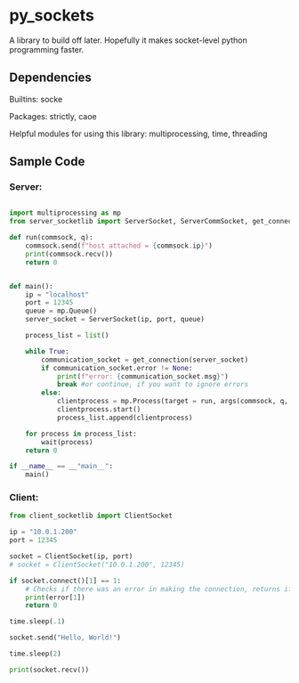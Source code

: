 # py_sockets
A library to build off later. Hopefully it makes socket-level python programming faster.


## Dependencies
Builtins: socke

Packages: strictly, caoe

Helpful modules for using this library: multiprocessing, time, threading

## Sample Code

### Server:

```python

import multiprocessing as mp
from server_socketlib import ServerSocket, ServerCommSocket, get_connection

def run(commsock, q):
    commsock.send(f"host attached = {commsock.ip}")
    print(commsock.recv())
    return 0


def main():
    ip = "localhost"
    port = 12345
    queue = mp.Queue()
    server_socket = ServerSocket(ip, port, queue)

    process_list = list()

    while True:
        communication_socket = get_connection(server_socket)
        if communication_socket.error != None:
            print(f"error: {communication_socket.msg}")
            break #or continue, if you want to ignore errors
        else:
            clientprocess = mp.Process(target = run, args(commsock, q, ))
            clientprocess.start()
            process_list.append(clientprocess)

    for process in process_list:
        wait(process)
    return 0

if __name__ == __"main__":
    main()
```

### Client:

```python
from client_socketlib import ClientSocket

ip = "10.0.1.200"
port = 12345

socket = ClientSocket(ip, port)
# socket = ClientSocket("10.0.1.200", 12345)

if socket.connect()[1] == 1:
    # Checks if there was an error in making the connection, returns if so.
    print(error[1])
    return 0

time.sleep(.1)

socket.send("Hello, World!")

time.sleep(2)

print(socket.recv())
```
